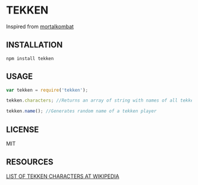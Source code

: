# TEKKEN

Inspired from [mortalkombat](https://github.com/mediaupstream/mortalkombat)

## INSTALLATION
```shell
npm install tekken
```

## USAGE

```javascript
var tekken = require('tekken');

tekken.characters; //Returns an array of string with names of all tekken characters

tekken.name(); //Generates random name of a tekken player
```

## LICENSE
MIT

## RESOURCES
[LIST OF TEKKEN CHARACTERS AT WIKIPEDIA](https://en.wikipedia.org/wiki/List_of_Tekken_characters)
